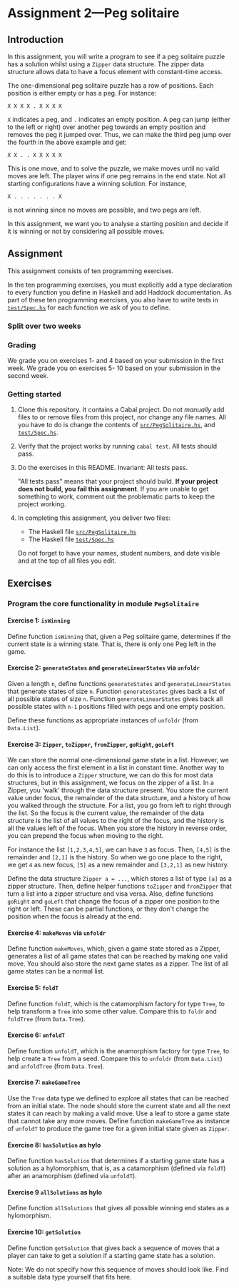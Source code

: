 # Assignment 2—Peg solitaire

## Introduction

In this assignment, you will write a program to see if a peg solitaire puzzle has a solution whilst using a `Zipper` data structure. The zipper data structure allows data to have a focus element with constant-time access.

The one-dimensional peg solitaire puzzle has a row of positions. Each position is either empty or has a peg. For instance:
```
X X X X . X X X X
```
`X` indicates a peg, and `.` indicates an empty position. A peg can jump (either to the left or right) over another peg towards an empty position and removes the peg it jumped over. Thus, we can make the third peg jump over the fourth in the above example and get:
```
X X . . X X X X X
```
This is one move, and to solve the puzzle, we make moves until no valid moves are left. The player wins if one peg remains in the end state. Not all starting configurations have a winning solution. For instance,
```
X . . . . . . . X
```
is not winning since no moves are possible, and two pegs are left.

In this assignment, we want you to analyse a starting position and decide if it is winning or not by considering all possible moves.

## Assignment

This assignment consists of ten programming exercises.

In the ten programming exercises, you must explicitly
add a type declaration to every function you define in Haskell and add Haddock documentation. As part of
these ten programming exercises, you also have to write tests in
[`test/Spec.hs`](test/Spec.hs) for each function we ask of you to define.

### Split over two weeks

### Grading

We grade you on exercises 1- and 4 based on your submission in the first week.
We grade you on exercises 5- 10 based on your submission in the second week.


### Getting started

1. Clone this repository. It contains a Cabal project. Do not *manually* add
    files to or remove files from this project, nor change any file names. All
    you have to do is change the contents of
    [`src/PegSolitaire.hs`](src/PegSolitaire.hs), and
    [`test/Spec.hs`](test/Spec.hs).

2. Verify that the project works by running `cabal test`. All tests should pass.

3. Do the exercises in this README. Invariant: All tests pass.

    "All tests pass" means that your project should build. **If your project
    does not build, you fail this assignment**. If you are unable to get
    something to work, comment out the problematic parts to keep the project
    working.

4. In completing this assignment, you deliver two files:

    * The Haskell file [`src/PegSolitaire.hs`](src/PegSolitaire)
    * The Haskell file [`test/Spec.hs`](test/Spec.hs)

    Do not forget to have your names, student numbers, and date visible and at
    the top of all files you edit.

## Exercises

### Program the core functionality in module `PegSolitaire`

#### Exercise 1: `isWinning`
Define function `isWinning` that, given a Peg solitaire game, determines if the current state is a winning state. That is, there is only one Peg left in the game.

#### Exercise 2: `generateStates` and `generateLinearStates` via `unfoldr`
Given a length `n`, define functions `generateStates` and `generateLinearStates` that generate states of size `n`. Function `generateStates` gives back a list of all possible states of size `n`. Function `generateLinearStates` gives back all possible states with `n-1` positions filled with pegs and one empty position.

Define these functions as appropriate instances of `unfoldr` (from `Data.List`).

#### Exercise 3: `Zipper`, `toZipper`, `fromZipper`, `goRight`, `goLeft`
We can store the normal one-dimensional game state in a list. However, we can only access the first element in a list in constant time. Another way to do this is to introduce a `Zipper` structure, we can do this for most data structures, but in this assignment, we focus on the zipper of a list. In a Zipper, you 'walk' through the data structure present. You store the current value under focus, the remainder of the data structure, and a history of how you walked through the structure. For a list, you go from left to right through the list. So the focus is the current value, the remainder of the data structure is the list of all values to the right of the focus, and the history is all the values left of the focus. When you store the history in reverse order, you can prepend the focus when moving to the right.

For instance the list `[1,2,3,4,5]`, we can have `3` as focus. Then, `[4,5]` is the remainder and `[2,1]` is the history. So when we go one place to the right, we get `4` as new focus, `[5]` as a new remainder and `[3,2,1]` as new history.

Define the data structure `Zipper a = ...`, which stores a list of type `[a]` as a zipper structure. Then, define helper functions `toZipper` and `fromZipper` that turn a list into a zipper structure and visa versa. Also, define functions `goRight` and `goLeft` that change the focus of a zipper one position to the right or left. These can be partial functions, or they don't change the position when the focus is already at the end.

#### Exercise 4: `makeMoves` via `unfoldr`
Define function `makeMoves`, which, given a game state stored as a Zipper, generates a list of all game states that can be reached by making one valid move. You should also store the next game states as a zipper. The list of all game states can be a normal list.

#### Exercise 5: `foldT`
Define function `foldT`, which is the catamorphism factory for type `Tree`, to help transform a `Tree` into some other value. Compare this to `foldr` and `foldTree` (from `Data.Tree`).

#### Exercise 6: `unfoldT`
Define function `unfoldT`, which is the anamorphism factory for type `Tree`, to help create a `Tree` from a seed. Compare this to `unfoldr` (from `Data.List`) and `unfoldTree` (from `Data.Tree`).

#### Exercise 7: `makeGameTree`
Use the `Tree` data type we defined to explore all states that can be reached from an initial state. The node should store the current state and all the next states it can reach by making a valid move. Use a leaf to store a game state that cannot take any more moves. Define function `makeGameTree` as instance of `unfoldT` to produce the game tree for a given initial state given as `Zipper`.

#### Exercise 8: `hasSolution` as hylo
Define function `hasSolution` that determines if a starting game state has a solution as a hylomorphism, that is, as a catamorphism (defined via `foldT`) after an anamorphism (defined via `unfoldT`).

#### Exercise 9 `allSolutions` as hylo
Define function `allSolutions` that gives all possible winning end states as a hylomorphism.

#### Exercise 10: `getSolution`
Define function `getSolution` that gives back a sequence of moves that a player can take to get a solution if a starting game state has a solution.

Note: We do not specify how this sequence of moves should look like. Find a suitable data type yourself that fits here.
